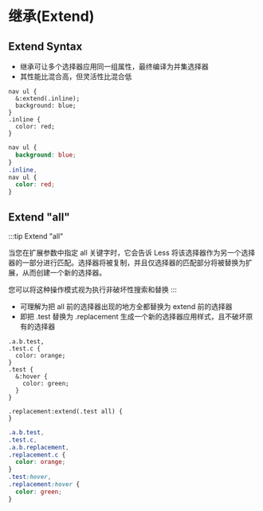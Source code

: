# 继承(Extend)

## Extend Syntax

- 继承可让多个选择器应用同一组属性，最终编译为并集选择器
- 其性能比混合高，但灵活性比混合低

```less
nav ul {
  &:extend(.inline);
  background: blue;
}
.inline {
  color: red;
}
```

```css
nav ul {
  background: blue;
}
.inline,
nav ul {
  color: red;
}
```

## Extend "all"

:::tip
Extend "all"

当您在扩展参数中指定 all 关键字时，它会告诉 Less 将该选择器作为另一个选择器的一部分进行匹配。选择器将被复制，并且仅选择器的匹配部分将被替换为扩展，从而创建一个新的选择器。

您可以将这种操作模式视为执行非破坏性搜索和替换
:::

- 可理解为把 all 前的选择器出现的地方全都替换为 extend 前的选择器
- 即把 .test 替换为 .replacement 生成一个新的选择器应用样式，且不破坏原有的选择器

```less
.a.b.test,
.test.c {
  color: orange;
}
.test {
  &:hover {
    color: green;
  }
}

.replacement:extend(.test all) {
}
```

```css
.a.b.test,
.test.c,
.a.b.replacement,
.replacement.c {
  color: orange;
}
.test:hover,
.replacement:hover {
  color: green;
}
```
